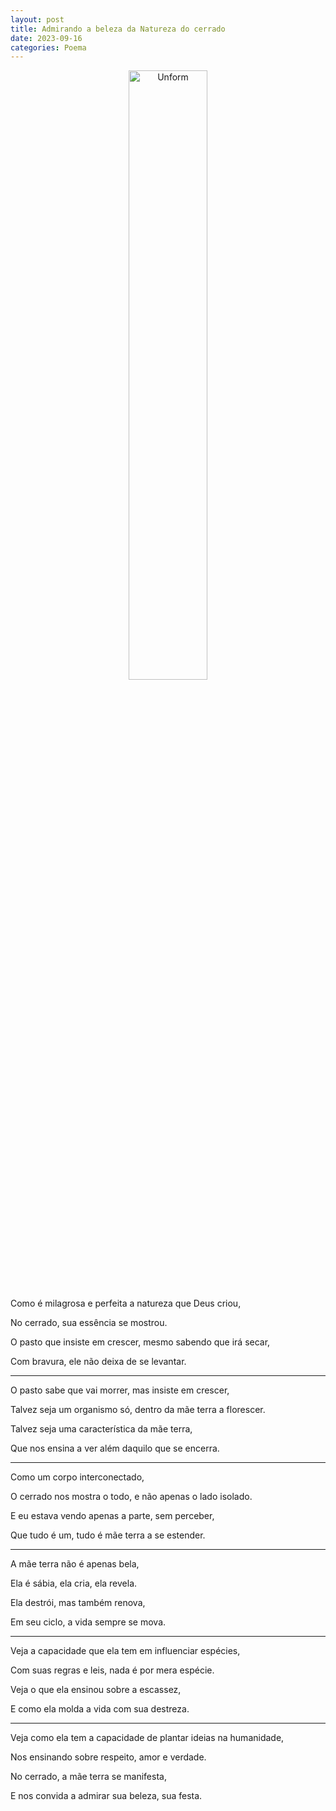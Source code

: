 ```yaml
---
layout: post
title: Admirando a beleza da Natureza do cerrado
date: 2023-09-16
categories: Poema
---
```


<p align="center">
<img src="{{ site.baseurl }}/images/2023-09-17-Admirando-a-beleza-da-Natureza-do-cerrado.png" height="50%" width="50%" alt="Unform" />
</p>

Como é milagrosa e perfeita a natureza que Deus criou,

No cerrado, sua essência se mostrou.

O pasto que insiste em crescer, mesmo sabendo que irá secar,

Com bravura, ele não deixa de se levantar.

---

O pasto sabe que vai morrer, mas insiste em crescer,

Talvez seja um organismo só, dentro da mãe terra a florescer.

Talvez seja uma característica da mãe terra,

Que nos ensina a ver além daquilo que se encerra.

---

Como um corpo interconectado,

O cerrado nos mostra o todo, e não apenas o lado isolado.

E eu estava vendo apenas a parte, sem perceber,

Que tudo é um, tudo é mãe terra a se estender.

---

A mãe terra não é apenas bela,

Ela é sábia, ela cria, ela revela.

Ela destrói, mas também renova,

Em seu ciclo, a vida sempre se mova.

---

Veja a capacidade que ela tem em influenciar espécies,

Com suas regras e leis, nada é por mera espécie.

Veja o que ela ensinou sobre a escassez,

E como ela molda a vida com sua destreza.

---

Veja como ela tem a capacidade de plantar ideias na humanidade,

Nos ensinando sobre respeito, amor e verdade.

No cerrado, a mãe terra se manifesta,

E nos convida a admirar sua beleza, sua festa.